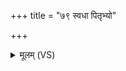 +++
title = "७९ स्वधा पितृभ्यो"

+++
<details><summary>मूलम् (VS)</summary>

स्व॑धापि॒तृभ्यो॑ अन्तरिक्ष॒सद्भ्यः॑ ॥
</details>